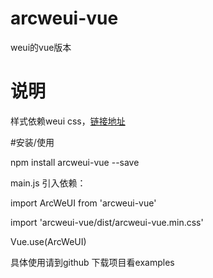 # arcweui-vue
weui的vue版本
# 说明
样式依赖weui css，[链接地址](https://github.com/Tencent/weui/wiki/getting-started)

#安装/使用
  
   npm install arcweui-vue --save
   
   main.js 引入依赖：
   
   import ArcWeUI from 'arcweui-vue'
   
   import 'arcweui-vue/dist/arcweui-vue.min.css'
   
   Vue.use(ArcWeUI)
   
   具体使用请到github 下载项目看examples
